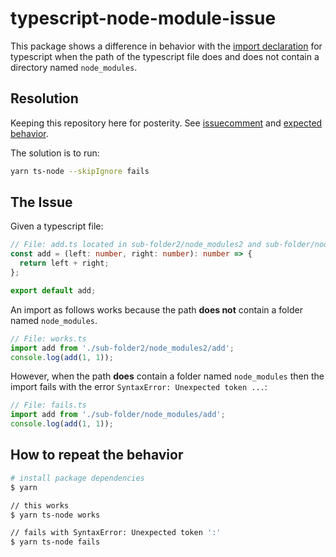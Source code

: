 # typescript-node-module-issue

This package shows a difference in behavior with the [import declaration](https://developer.mozilla.org/en-US/docs/Web/JavaScript/Reference/Statements/import) for typescript when the path of the typescript file does and does not contain a directory named `node_modules`.

## Resolution

Keeping this repository here for posterity. See [issuecomment](https://github.com/nodejs/node/issues/45453#issuecomment-1313121137) and [expected behavior](https://github.com/TypeStrong/ts-node/blob/ba950599c6bfcba32b514b33d254094b278b744e/website/docs/scope.md#skipping-node_modules).

The solution is to run:

```bash
yarn ts-node --skipIgnore fails
```

## The Issue

Given a typescript file:

```typescript
// File: add.ts located in sub-folder2/node_modules2 and sub-folder/node_modules
const add = (left: number, right: number): number => {
  return left + right;
};

export default add;
```

An import as follows works because the path **does not** contain a folder named `node_modules`.

```typescript
// File: works.ts
import add from './sub-folder2/node_modules2/add';
console.log(add(1, 1));
```

However, when the path **does** contain a folder named `node_modules` then the import fails with the error `SyntaxError: Unexpected token ...`:

```typescript
// File: fails.ts
import add from './sub-folder/node_modules/add';
console.log(add(1, 1));
```

## How to repeat the behavior

```bash
# install package dependencies
$ yarn

// this works
$ yarn ts-node works

// fails with SyntaxError: Unexpected token ':'
$ yarn ts-node fails

```
